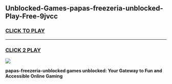 
## Unblocked-Games-papas-freezeria-unblocked-Play-Free-9jvcc
<h3>
<a href="https://premium76.site?title=papas-freezeria-unblocked&ref=15A">CLICK TO PLAY</a></h3>
<hr>

<h3>
<a href="https://premium76.site?title=papas-freezeria-unblocked&ref=15A">CLICK 2 PLAY</a>
  
</h3>

<a href="https://premium76.site?title=papas-freezeria-unblocked&ref=15A"><img src="https://clearcache.store/games.png"></a>


**papas-freezeria-unblocked games unblocked: Your Gateway to Fun and Accessible Online Gaming**
